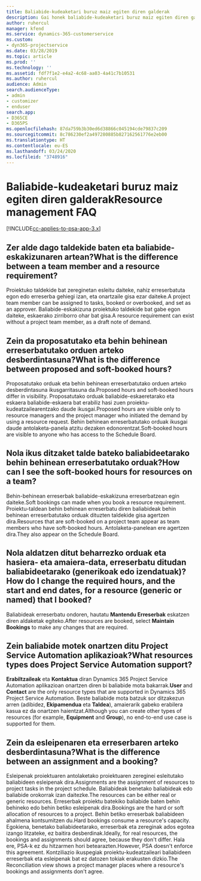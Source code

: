 ```yaml
---
title: Baliabide-kudeaketari buruz maiz egiten diren galderak
description: Gai honek baliabide-kudeaketari buruz maiz egiten diren galderen erantzunak eskaintzen ditu.
author: ruhercul
manager: kfend
ms.service: dynamics-365-customerservice
ms.custom:
- dyn365-projectservice
ms.date: 03/28/2019
ms.topic: article
ms.prod: ''
ms.technology: ''
ms.assetid: fdf7f1e2-e4a2-4c68-aa03-4a41c7b10531
ms.author: ruhercul
audience: Admin
search.audienceType:
- admin
- customizer
- enduser
search.app:
- D365CE
- D365PS
ms.openlocfilehash: 87da759b3b30ed6d38866c045194cde79837c209
ms.sourcegitcommit: 8c786230ef2a497280885b827162561776e2eb00
ms.translationtype: HT
ms.contentlocale: eu-ES
ms.lasthandoff: 03/24/2020
ms.locfileid: "3748916"
---
```

# <a name="resource-management-faq"></a><span data-ttu-id="e807b-103">Baliabide-kudeaketari buruz maiz egiten diren galderak</span><span class="sxs-lookup"><span data-stu-id="e807b-103">Resource management FAQ</span></span>

[!INCLUDE[cc-applies-to-psa-app-3.x](../includes/cc-applies-to-psa-app-3x.md)]

## <a name="what-is-the-difference-between-a-team-member-and-a-resource-requirement"></a><span data-ttu-id="e807b-104">Zer alde dago taldekide baten eta baliabide-eskakizunaren artean?</span><span class="sxs-lookup"><span data-stu-id="e807b-104">What is the difference between a team member and a resource requirement?</span></span>

<span data-ttu-id="e807b-105">Proiektuko taldekide bat zereginetan esleitu daiteke, nahiz erreserbatuta egon edo erreserba gehiegi izan, eta onartzaile gisa ezar daiteke.</span><span class="sxs-lookup"><span data-stu-id="e807b-105">A project team member can be assigned to tasks, booked or overbooked, and set as an approver.</span></span> <span data-ttu-id="e807b-106">Baliabide-eskakizuna proiektuko taldekide bat gabe egon daiteke, eskaerako zirriborro ohar bat gisa.</span><span class="sxs-lookup"><span data-stu-id="e807b-106">A resource requirement can exist without a project team member, as a draft note of demand.</span></span> 

## <a name="what-is-the-difference-between-proposed-and-soft-booked-hours"></a><span data-ttu-id="e807b-107">Zein da proposatutako eta behin behinean erreserbatutako orduen arteko desberdintasuna?</span><span class="sxs-lookup"><span data-stu-id="e807b-107">What is the difference between proposed and soft-booked hours?</span></span>

<span data-ttu-id="e807b-108">Proposatutako orduak eta behin behinean erreserbatutako orduen arteko desberdintasuna ikusgarritasuna da.</span><span class="sxs-lookup"><span data-stu-id="e807b-108">Proposed hours and soft-booked hours differ in visibility.</span></span> <span data-ttu-id="e807b-109">Proposatutako orduak baliabide-eskaeretarako eta eskaera baliabide-eskaera bat erabiliz hasi zuen proiektu-kudeatzailearentzako daude ikusgai.</span><span class="sxs-lookup"><span data-stu-id="e807b-109">Proposed hours are visible only to resource managers and the project manager who initiated the demand by using a resource request.</span></span> <span data-ttu-id="e807b-110">Behin behinean erreserbatutako orduak ikusgai daude antolaketa-panela atzitu dezaken edonorentzat.</span><span class="sxs-lookup"><span data-stu-id="e807b-110">Soft-booked hours are visible to anyone who has access to the Schedule Board.</span></span>

## <a name="how-can-i-see-the-soft-booked-hours-for-resources-on-a-team"></a><span data-ttu-id="e807b-111">Nola ikus ditzaket talde bateko baliabideetarako behin behinean erreserbatutako orduak?</span><span class="sxs-lookup"><span data-stu-id="e807b-111">How can I see the soft-booked hours for resources on a team?</span></span>

<span data-ttu-id="e807b-112">Behin-behinean erreserbak baliabide-eskakizuna erreserbatzean egin daiteke.</span><span class="sxs-lookup"><span data-stu-id="e807b-112">Soft bookings can made when you book a resource requirement.</span></span> <span data-ttu-id="e807b-113">Proiektu-taldean behin behinean erreserbatu diren baliabideak behin behinean erreserbatutako orduak dituzten taldekide gisa agertzen dira.</span><span class="sxs-lookup"><span data-stu-id="e807b-113">Resources that are soft-booked on a project team appear as team members who have soft-booked hours.</span></span> <span data-ttu-id="e807b-114">Antolaketa-panelean ere agertzen dira.</span><span class="sxs-lookup"><span data-stu-id="e807b-114">They also appear on the Schedule Board.</span></span>

## <a name="how-do-i-change-the-required-hours-and-the-start-and-end-dates-for-a-resource-generic-or-named-that-i-booked"></a><span data-ttu-id="e807b-115">Nola aldatzen ditut beharrezko orduak eta hasiera- eta amaiera-data, erreserbatu ditudan baliabideetarako (generikoak edo izendatuak)?</span><span class="sxs-lookup"><span data-stu-id="e807b-115">How do I change the required hours, and the start and end dates, for a resource (generic or named) that I booked?</span></span>

<span data-ttu-id="e807b-116">Baliabideak erreserbatu ondoren, hautatu **Mantendu Erreserbak** eskatzen diren aldaketak egiteko.</span><span class="sxs-lookup"><span data-stu-id="e807b-116">After resources are booked, select **Maintain Bookings** to make any changes that are required.</span></span>

## <a name="what-resources-types-does-project-service-automation-support"></a><span data-ttu-id="e807b-117">Zein baliabide motek onartzen ditu Project Service Automation aplikazioak?</span><span class="sxs-lookup"><span data-stu-id="e807b-117">What resources types does Project Service Automation support?</span></span>

<span data-ttu-id="e807b-118">**Erabiltzaileak** eta **Kontaktua** diran Dynamics 365 Project Service Automation aplikazioan onartzen diren bi baliabide mota bakarrak.</span><span class="sxs-lookup"><span data-stu-id="e807b-118">**User** and **Contact** are the only resource types that are supported in Dynamics 365 Project Service Automation.</span></span> <span data-ttu-id="e807b-119">Beste baliabide mota batzuk sor ditzakezun arren (adibidez, **Ekipamendua** eta **Taldea**), amaierarik gabeko erabilera kasua ez da onartzen haientzat.</span><span class="sxs-lookup"><span data-stu-id="e807b-119">Although you can create other types of resources (for example, **Equipment** and **Group**), no end-to-end use case is supported for them.</span></span>

## <a name="what-is-the-difference-between-an-assignment-and-a-booking"></a><span data-ttu-id="e807b-120">Zein da esleipenaren eta erreserbaren arteko desberdintasuna?</span><span class="sxs-lookup"><span data-stu-id="e807b-120">What is the difference between an assignment and a booking?</span></span>

<span data-ttu-id="e807b-121">Esleipenak proiektuaren antolaketako proiektuaren zereginei esleitutako baliabideen esleipenak dira.</span><span class="sxs-lookup"><span data-stu-id="e807b-121">Assignments are the assignment of resources to project tasks in the project schedule.</span></span> <span data-ttu-id="e807b-122">Baliabideak benetako baliabideak edo baliabide orokorrak izan daitezke.</span><span class="sxs-lookup"><span data-stu-id="e807b-122">The resources can be either real or generic resources.</span></span> <span data-ttu-id="e807b-123">Erreserbak proiektu batekiko baliabide baten behin behineko edo behin betiko esleipenak dira.</span><span class="sxs-lookup"><span data-stu-id="e807b-123">Bookings are the hard or soft allocation of resources to a project.</span></span> <span data-ttu-id="e807b-124">Behin betiko erreserbak baliabideen ahalmena kontsumitzen du.</span><span class="sxs-lookup"><span data-stu-id="e807b-124">Hard bookings consume a resource's capacity.</span></span> <span data-ttu-id="e807b-125">Egokiena, benetako baliabideetarako, erreserbak eta zereginak ados egotea izango litzateke, ez baitira desberdinak.</span><span class="sxs-lookup"><span data-stu-id="e807b-125">Ideally, for real resources, the bookings and assignments should agree, because they don't differ.</span></span> <span data-ttu-id="e807b-126">Hala ere, PSA-k ez du hitzarmen hori betearazten.</span><span class="sxs-lookup"><span data-stu-id="e807b-126">However, PSA doesn't enforce this agreement.</span></span> <span data-ttu-id="e807b-127">Kontziliazio ikuspegiak proiektu-kudeatzaileari baliabideen erreserbak eta esleipenak bat ez datozen tokiak erakusten dizkio.</span><span class="sxs-lookup"><span data-stu-id="e807b-127">The Reconciliation view shows a project manager places where a resource's bookings and assignments don't agree.</span></span>
